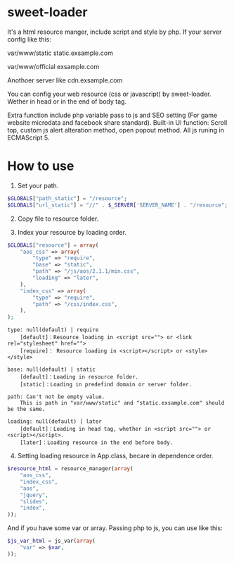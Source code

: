 # sweet-loader
It's a html resource manger, include script and style by php.
If your server config like this:

var/www/static
static.exsample.com

var/www/official
exsample.com

Anothoer server like
cdn.exsample.com

You can config your web resource (css or javascript) by sweet-loader.
Wether in head or in the end of body tag.

Extra function include php variable pass to js and SEO setting (For game website microdata and facebook share standard).
Built-in UI function: Scroll top, custom js alert alteration method, open popout method.
All js runing in ECMAScript 5.

# How to use

1. Set your path.
```php
$GLOBALS["path_static"] = "/resource";
$GLOBALS["url_static"] = "//" . $_SERVER['SERVER_NAME'] . "/resource";
```

2. Copy file to resource folder.

3. Index your resource by loading order.
```php
$GLOBALS["resource"] = array(
	"aos_css" => array(
		"type" => "require",
		"base" => "static",
		"path" => "/js/aos/2.1.1/min.css",
		"loading" => "later",
	),
	"index_css" => array(
		"type" => "require",
		"path" => "/css/index.css",
	),
);
```
	type: null(default) | require
		[default]：Resource loading in <script src=""> or <link rel="stylesheet" href="">
		[require]： Resource loading in <script></script> or <style></style>

	base: null(default) | static
		[default]：Loading in resource folder.
		[static]：Loading in predefind domain or server folder.

	path: Can't not be empty value.
		This is path in "var/www/static" and "static.exsample.com" should be the same.

	loading: null(default) | later
		[default]：Loading in head tag, whether in <script src=""> or <script></script>.
		[later]：Loading resource in the end before body.

4. Setting loading resource in App.class, becare in dependence order.

```php
$resource_html = resource_manager(array(
	"aos_css",
	"index_css",
	"aos",
	"jquery",
	"slides",
	"index",
));
```

And if you have some var or array. Passing php to js, you can use like this:
```php
$js_var_html = js_var(array(
	"var" => $var,
));
```
